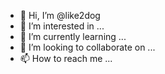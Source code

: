 - 👋 Hi, I’m @like2dog
- 👀 I’m interested in ...
- 🌱 I’m currently learning ...
- 💞️ I’m looking to collaborate on ...
- 📫 How to reach me ...

<!---
like2dog/like2dog is a ✨ special ✨ repository because its `README.md` (this file) appears on your GitHub profile.
You can click the Preview link to take a look at your changes.
--->
